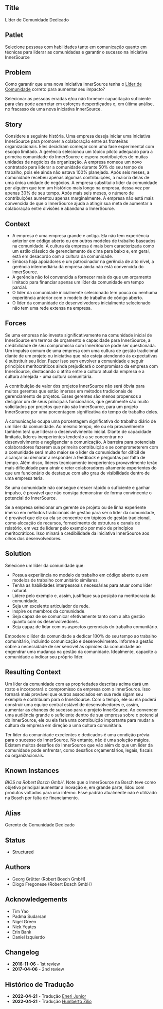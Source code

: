 ## Title

Líder de Comunidade Dedicado

## Patlet

Selecione pessoas com habilidades tanto em comunicação quanto em técnicas para liderar as comunidades e garantir o sucesso na iniciativa InnerSource

## Problem

Como garantir que uma nova iniciativa InnerSource tenha o [Líder de Comunidade](http://www.artofcommunityonline.org/) correto para aumentar seu impacto?

Selecionar as pessoas erradas e/ou não fornecer capacitação suficiente para elas pode acarretar em esforços desperdiçados e, em última análise, no fracasso de uma nova iniciativa InnerSource.

## Story

Considere a seguinte história. Uma empresa deseja iniciar uma iniciativa InnerSource para promover a colaboração entre as fronteiras organizacionais. Eles decidiram começar com uma fase experimental com escopo limitado. A gerência selecionou um tópico piloto adequado para a primeira comunidade do InnerSource e espera contribuições de muitas unidades de negócios da organização. A empresa nomeou um novo contratado para liderar a comunidade durante 50% do seu tempo de trabalho, pois ele ainda não estava 100% planejado. Após seis meses, a comunidade recebeu apenas algumas contribuições, a maioria delas de uma única unidade de negócios. A empresa substitui o líder da comunidade por alguém que tem um histórico mais longo na empresa, dessa vez por apenas 30% de seu tempo. Após mais seis meses, o número de contribuições aumentou apenas marginalmente. A empresa não está mais convencida de que o InnerSource ajuda a atingir sua meta de aumentar a colaboração entre divisões e abandona o InnerSource.

## Context

- A empresa é uma empresa grande e antiga. Ela não tem experiência anterior em código aberto ou em outros modelos de trabalho baseados na comunidade. A cultura da empresa é mais bem caracterizada como um estilo clássico de gerenciamento de cima para baixo e, em geral, está em desacordo com a cultura da comunidade.
- Embora haja apoiadores e um patrocinador na gerência de alto nível, a gerência intermediária da empresa ainda não está convencida do InnerSource.
- A gerência não foi convencida a fornecer mais do que um orçamento limitado para financiar apenas um líder da comunidade em tempo parcial.
- O líder da comunidade inicialmente selecionado tem pouca ou nenhuma experiência anterior com o modelo de trabalho de código aberto.
- O líder da comunidade de desenvolvedores inicialmente selecionado não tem uma rede extensa na empresa.

## Forces

Se uma empresa não investe significativamente na comunidade inicial de InnerSource em termos de orçamento e capacidade para InnerSource, a credibilidade de seu compromisso com InnerSource pode ser questionada. Um impulso comum de uma empresa com uma cultura de gestão tradicional diante de um projeto ou iniciativa que não esteja atendendo às expectativas é substituir seu líder. Fazer isso sem envolver a comunidade e seguir princípios meritocráticos ainda prejudicará o compromisso da empresa com InnerSource, destacando o atrito entre a cultura atual da empresa e a cultura almejada - uma cultura comunitária.

A contribuição de valor dos projetos InnerSource não será óbvia para muitos gerentes que estão imersos em métodos tradicionais de gerenciamento de projetos. Esses gerentes são menos propensos a designar um de seus principais funcionários, que geralmente são muito solicitados por projetos que não são InnerSource, para um projeto InnerSource por uma porcentagem significativa do tempo de trabalho deles.

A comunicação ocupa uma porcentagem significativa do trabalho diário de um líder da comunidade. Ao mesmo tempo, ele ou ela provavelmente também terá que liderar o desenvolvimento inicial. Diante de capacidade limitada, líderes inexperientes tenderão a se concentrar no desenvolvimento e negligenciar a comunicação. A barreira para potenciais colaboradores fazerem sua primeira contribuição e se comprometerem com a comunidade será muito maior se o líder da comunidade for difícil de alcançar ou demorar a responder a feedback e perguntas por falta de tempo. Além disso, líderes tecnicamente inexperientes provavelmente terão mais dificuldade para atrair e reter colaboradores altamente experientes do que um funcionário de destaque com alto grau de visibilidade dentro de uma empresa teria.

Se uma comunidade não consegue crescer rápido o suficiente e ganhar impulso, é provável que não consiga demonstrar de forma convincente o potencial do InnerSource.

Se a empresa selecionar um gerente de projeto ou de linha experiente imerso em métodos tradicionais de gestão para ser o líder da comunidade, é provável que ele ou ela se concentre em tópicos de gestão tradicional, como alocação de recursos, fornecimento de estrutura e canais de relatório, em vez de liderar pelo exemplo por meio de princípios meritocráticos. Isso minará a credibilidade da iniciativa InnerSource aos olhos dos desenvolvedores.

## Solution

Selecione um líder da comunidade que:

- Possua experiência no modelo de trabalho em código aberto ou em modelos de trabalho comunitário similares.
- Tenha as habilidades interpessoais necessárias para atuar como líder natural.
- Lidere pelo exemplo e, assim, justifique sua posição na meritocracia da comunidade.
- Seja um excelente articulador de rede.
- Inspire os membros da comunidade.
- Seja capaz de se comunicar efetivamente tanto com a alta gestão quanto com os desenvolvedores.
- Seja capaz de lidar com os aspectos gerenciais do trabalho comunitário.

Empodere o líder da comunidade a dedicar 100% do seu tempo ao trabalho comunitário, incluindo comunicação e desenvolvimento. Informe a gestão sobre a necessidade de ser sensível às opiniões da comunidade ao engendrar uma mudança na gestão da comunidade. Idealmente, capacite a comunidade a indicar seu próprio líder.

## Resulting Context

Um líder da comunidade com as propriedades descritas acima dará um rosto e incorporará o compromisso da empresa com o InnerSource. Isso tornará mais provável que outros associados em sua rede sigam seu exemplo e contribuam para o InnerSource. Com o tempo, ele ou ela poderá construir uma equipe central estável de desenvolvedores e, assim, aumentar as chances de sucesso para o projeto InnerSource. Ao convencer uma audiência grande o suficiente dentro de sua empresa sobre o potencial do InnerSource, ele ou ela fará uma contribuição importante para mudar a cultura da empresa em direção a uma cultura comunitária.

Ter líder da comunidade excelentes e dedicados é uma condição prévia para o sucesso do InnerSource. No entanto, não é uma solução mágica. Existem muitos desafios do InnerSource que vão além do que um líder da comunidade pode enfrentar, como desafios orçamentários, legais, fiscais ou organizacionais.

## Known Instances

_BIOS na Robert Bosch GmbH_. Note que o InnerSource na Bosch teve como objetivo principal aumentar a inovação e, em grande parte, lidou com produtos voltados para uso interno. Esse padrão atualmente não é utilizado na Bosch por falta de financiamento.

## Alias

Gerente de Comunidade Dedicado

## Status

* Structured

## Authors

- Georg Grütter (Robert Bosch GmbH)
- Diogo Fregonese (Robert Bosch GmbH)

## Acknowledgements

- Tim Yao
- Padma Sudarsan
- Nigel Green
- Nick Yeates
- Erin Bank
- Daniel Izquierdo

## Changelog

- **2016-11-06** - 1st review
- **2017-04-06** - 2nd review

## Histórico de Tradução

- **2022-04-21** - Tradução [Eneri Junior](https://github.com/jrcosta)
- **2022-04-21** - Tradução [Humberto Zilio](https://github.com/zilio)
